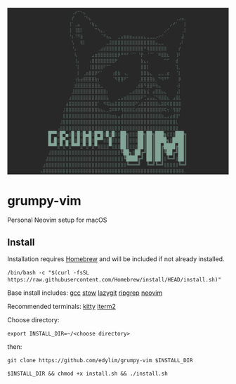 <p align="center">
  <img src="static/grumpy-vim.png" />
</p>

# grumpy-vim

Personal Neovim setup for macOS

## Install

Installation requires [Homebrew](http://brew.sh/) and will be included if not already installed.

```shell
/bin/bash -c "$(curl -fsSL https://raw.githubusercontent.com/Homebrew/install/HEAD/install.sh)"
```

Base install includes:
[gcc](https://gcc.gnu.org/)
[stow](https://www.gnu.org/software/stow/)
[lazygit](https://github.com/jesseduffield/lazygit/)
[ripgrep](https://github.com/BurntSushi/ripgrep)
[neovim](https://neovim.io/)

Recommended terminals:
[kitty](https://github.com/kovidgoyal/kitty)
[iterm2](https://www.iterm2.com/)

Choose directory:

```shell
export INSTALL_DIR=~/<choose directory>
```

then:

```shell
git clone https://github.com/edylim/grumpy-vim $INSTALL_DIR
```

```shell
$INSTALL_DIR && chmod +x install.sh && ./install.sh
```
